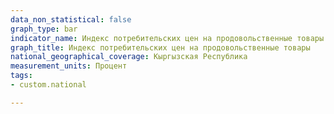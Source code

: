```yaml
---
data_non_statistical: false
graph_type: bar
indicator_name: Индекс потребительских цен на продовольственные товары
graph_title: Индекс потребительских цен на продовольственные товары
national_geographical_coverage: Кыргызская Республика
measurement_units: Процент
tags:
- custom.national

---
```

